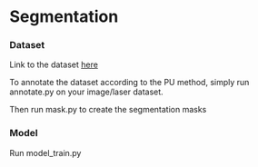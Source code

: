 # Segmentation






















### Dataset

Link to the dataset [here](https://drive.google.com/file/d/1wcLF58ZggKeVET9KymGn5bmUbCdfN2Oo/view?usp=share_link)

To annotate the dataset according to the PU method, simply run annotate.py on your image/laser dataset.

Then  run mask.py to create the segmentation masks

### Model

Run model_train.py 

